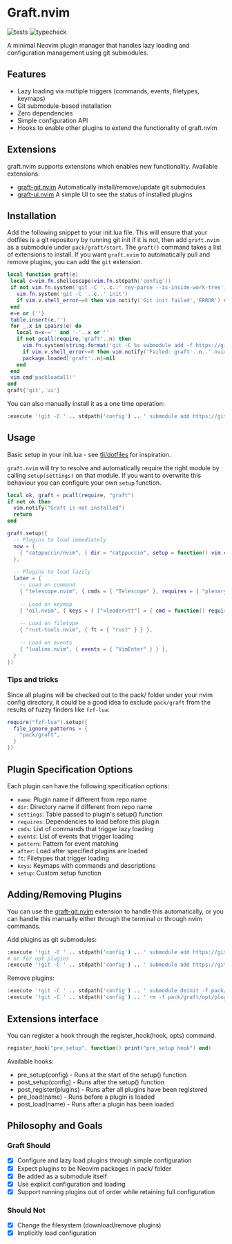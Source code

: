 # Graft.nvim

![tests](https://github.com/tlj/graft.nvim/actions/workflows/tests.yml/badge.svg)
![typecheck](https://github.com/tlj/graft.nvim/actions/workflows/typecheck.yml/badge.svg)

A minimal Neovim plugin manager that handles lazy loading and configuration management using git submodules.

## Features

- Lazy loading via multiple triggers (commands, events, filetypes, keymaps)
- Git submodule-based installation
- Zero dependencies
- Simple configuration API
- Hooks to enable other plugins to extend the functionality of graft.nvim

## Extensions

graft.nvim supports extensions which enables new functionality. Available extensions:

- [graft-git.nvim](https://github.com/tlj/graft-git.nvim) Automatically install/remove/update git submodules
- [graft-ui.nvim](https://github.com/tlj/graft-ui.nvim) A simple UI to see the status of installed plugins

## Installation

Add the following snippet to your init.lua file. This will ensure that your dotfiles is a git repository
by running git init if it is not, then add `graft.nvim` as a submodule under `pack/graft/start`. The
`graft()` command takes a list of extensions to install. If you want `graft.nvim` to automatically pull
and remove plugins, you can add the `git` extension.

```lua
local function graft(e)
 local c=vim.fn.shellescape(vim.fn.stdpath('config'))
 if not vim.fn.system('git -C '..c..' rev-parse --is-inside-work-tree'):match('^true') then
   vim.fn.system('git -C '..c..' init')
   if vim.v.shell_error~=0 then vim.notify('Git init failed','ERROR') vim.cmd('qa!') end
 end
 e=e or {''}
 table.insert(e,'')
 for _,x in ipairs(e) do
   local n=x~='' and '-'..x or ''
   if not pcall(require,'graft'..n) then
     vim.fn.system(string.format('git -C %s submodule add -f https://github.com/tlj/graft%s.nvim.git pack/graft/start/graft%s.nvim',c,n,n))
     if vim.v.shell_error~=0 then vim.notify('Failed: graft'..n..'.nvim','ERROR') vim.cmd('qa!') end
     package.loaded['graft'..n]=nil
   end
 end
 vim.cmd'packloadall!'
end
graft{'git','ui'}
```

You can also manually install it as a one time operation:

```bash
:execute '!git -C ' .. stdpath('config') .. ' submodule add https://github.com/tlj/graft.nvim pack/graft/start/graft.nvim'
```

## Usage

Basic setup in your init.lua - see [tlj/dotfiles](https://github.com/tlj/dotfiles/blob/master/nvim/dot-config/nvim/init.lua) for inspiration.

`graft.nvim` will try to resolve and automatically require the right module by calling `setup(settings)` on that module. If you want
to overwrite this behaviour you can configure your own `setup` function.

```lua
local ok, graft = pcall(require, "graft")
if not ok then
  vim.notify("Graft is not installed")
  return
end

graft.setup({
  -- Plugins to load immediately
  now = {
    { "catppuccin/nvim", { dir = "catppuccin", setup = function() vim.cmd("colorscheme catppuccin-mocha") end } },
  },
  
  -- Plugins to load lazily
  later = {
    -- Load on command
    { "telescope.nvim", { cmds = { "Telescope" }, requires = { "plenary.nvim" } } },
    
    -- Load on keymap
    { "oil.nvim", { keys = { ["<leader>tt"] = { cmd = function() require("oil").open_float() end, desc = "Open Oil file browser" } } } },
    
    -- Load on filetype
    { "rust-tools.nvim", { ft = { "rust" } } },
    
    -- Load on events
    { "lualine.nvim", { events = { "VimEnter" } } },
  }
})
```

### Tips and tricks

Since all plugins will be checked out to the pack/ folder under your nvim config directory,
it could be a good idea to exclude `pack/graft` from the results of fuzzy finders like `fzf-lua`:

```lua
require("fzf-lua").setup({
  file_ignore_patterns = {
    "pack/graft",
  }
})
```

## Plugin Specification Options

Each plugin can have the following specification options:

- `name`: Plugin name if different from repo name
- `dir`: Directory name if different from repo name
- `settings`: Table passed to plugin's setup() function
- `requires`: Dependencies to load before this plugin
- `cmds`: List of commands that trigger lazy loading
- `events`: List of events that trigger loading
- `pattern`: Pattern for event matching
- `after`: Load after specified plugins are loaded
- `ft`: Filetypes that trigger loading
- `keys`: Keymaps with commands and descriptions
- `setup`: Custom setup function

## Adding/Removing Plugins

You can use the [graft-git.nvim](https://github.com/tlj/graft-git.nvim) extension to handle this automatically, or
you can handle this manually either through the terminal or through nvim commands.

Add plugins as git submodules:

```bash
:execute '!git -C ' .. stdpath('config') .. ' submodule add https://github.com/author/plugin pack/graft/start/plugin'
# or for opt plugins
:execute '!git -C ' .. stdpath('config') .. ' submodule add https://github.com/author/plugin pack/graft/opt/plugin'
```

Remove plugins:

```bash
:execute '!git -C ' .. stdpath('config') .. ' submodule deinit -f pack/graft/opt/plugin'
:execute '!git -C ' .. stdpath('config') .. ' rm -f pack/graft/opt/plugin'
```

## Extensions interface

You can register a hook through the register_hook(hook, opts) command.

```lua
register_hook("pre_setup", function() print("pre_setup hook") end)
```

Available hooks:

- pre_setup(config) - Runs at the start of the setup() function
- post_setup(config) - Runs after the setup() function
- post_register(plugins) - Runs after all plugins have been registered
- pre_load(name) - Runs before a plugin is loaded
- post_load(name) - Runs after a plugin has been loaded

## Philosophy and Goals

### Graft Should

- [x] Configure and lazy load plugins through simple configuration
- [x] Expect plugins to be Neovim packages in pack/ folder
- [x] Be added as a submodule itself
- [x] Use explicit configuration and loading
- [x] Support running plugins out of order while retaining full configuration

### Should Not

- [x] Change the filesystem (download/remove plugins)
- [x] Implicitly load configuration
